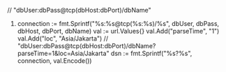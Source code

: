 //  "dbUser:dbPass@tcp(dbHost:dbPort)/dbName"
1.	connection := fmt.Sprintf("%s:%s@tcp(%s:%s)/%s", dbUser, dbPass, dbHost, dbPort, dbName)
	val := url.Values{}
	val.Add("parseTime", "1")
	val.Add("loc", "Asia/Jakarta")
//  "dbUser:dbPass@tcp(dbHost:dbPort)/dbName?parseTime=1&loc=Asia/Jakarta"
	dsn := fmt.Sprintf("%s?%s", connection, val.Encode())